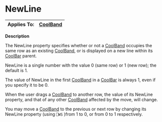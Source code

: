 




<h1 class="heading"><span class="name">NewLine</span></h1>

| Applies To: | [CoolBand](./coolband.md) |
| --- | ---  |


**Description**


The NewLine property specifies whether or not a [CoolBand](./coolband.md) occupies the same row as an existing [CoolBand](./coolband.md), or is displayed on a new line within its [CoolBar](./coolbar.md) parent.


NewLine is a single number with the value 0 (same row) or 1 (new row); the default is 1.


The value of NewLine in the first [CoolBand](./coolband.md) in a [CoolBar](./coolbar.md) is always 1, even if you specify it to be 0.


When the user drags a [CoolBand](./coolband.md) to another row, the value of its NewLine property, and that of any other [CoolBand](./coolband.md) affected by the move, will change.


You may move a [CoolBand](./coolband.md) to the previous or next row by changing its NewLine property (using `⎕WS` )from 1 to 0, or from 0 to 1 respectively.



